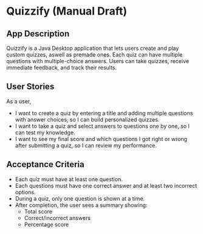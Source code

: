 # Quizzify (Manual Draft)

## App Description

Quizzify is a Java Desktop application that lets users create and play custom quizzes, aswell as premade ones. Each quiz can have multiple questions with multiple-choice answers. Users can take quizzes, receive immediate feedback, and track their results.

## User Stories
As a user, 

-  I want to create a quiz by entering a title and adding multiple questions with answer choices, so I can build personalized quizzes.
-  I want to take a quiz and select answers to questions one by one, so I can test my knowledge.
-  I want to see my final score and which questions I got right or wrong after submitting a quiz, so I can review my performance.

## Acceptance Criteria

- Each quiz must have at least one question.
- Each questions must have one correct answer and at least two incorrect options.
- During a quiz, only one question is shown at a time.
- After completion, the user sees a summary showing:
    - Total score
    - Correct/incorrect answers
    - Percentage score